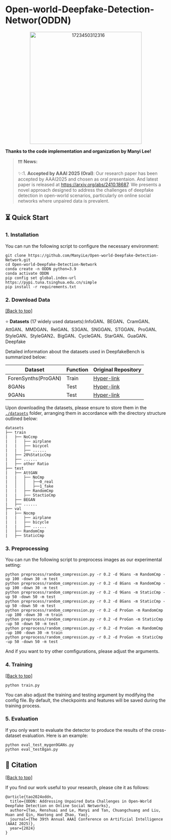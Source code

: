# Open-world-Deepfake-Detection-Networ(ODDN)
<div align=center>
<img width="350" alt="1723450312316" src="https://github.com/user-attachments/assets/44461f22-304a-45d1-804b-197a6c2fa154">  
</div>

**Thanks to the code implementation and organization by Manyi Lee!**

>  ❗️❗️❗️ **News:**
> 
> ✨:1. **Accepted by AAAI 2025 (Oral)**: Our research paper has been accepted by AAAI2025 and chosen as oral presentaion. And latest paper is released at https://arxiv.org/abs/2410.18687. We presents a novel approach designed to address the challenges of deepfake detection in open-world scenarios, particularly on online social networks where unpaired data is prevalent.


## ⏳ Quick Start

### 1. Installation
You can run the following script to configure the necessary environment:

```
git clone https://github.com/ManyiLe/Open-world-Deepfake-Detection-Network.git
cd Open-world-Deepfake-Detection-Network
conda create -n ODDN python=3.9
conda activate ODDN
pip config set global.index-url https://pypi.tuna.tsinghua.edu.cn/simple
pip install -r requirements.txt
```

### 2. Download Data

<a href="#top">[Back to top]</a>

⭐️ **Datasets** (17 widely used datasets):InfoGAN、BEGAN、CramGAN、AttGAN、MMDGAN、RelGAN、S3GAN、SNGGAN、STGGAN、ProGAN、StyleGAN、StyleGAN2、BigGAN、CycleGAN、StarGAN、GuaGAN、Deepfake

Detailed information about the datasets used in DeepfakeBench is summarized below:

| Dataset | Function | Original Repository |
| --- | --- | --- |
| ForenSynths(ProGAN) | Train | [Hyper-link](https://github.com/PeterWang512/CNNDetection) |
| 8GANs | Test | [Hyper-link](https://github.com/PeterWang512/CNNDetection) |
| 9GANs | Test | [Hyper-link](https://github.com/chuangchuangtan/GANGen-Detection) |


Upon downloading the datasets, please ensure to store them in the [`./datasets`](./datasets/) folder, arranging them in accordance with the directory structure outlined below:

```
datasets
├── train
|   ├── NoCcmp
|   |   ├── airplane
|   |   ├── bicycel
|   |   ├── ......
|   ├── 20%StaticCmp
|   ├── ......
|   ├── other Ratio
├── test
|   ├── AttGAN
|   |   ├── NoCmp
|   │   │   ├──0_real
|   │   │   ├──1_fake
|   |   ├── RandomCmp
|   |   ├── StactioCmp
|   ├── BEGAN
|   ├── ......
├── val
|   ├── Nocmp
|   |   ├── airplane
|   |   ├── bicycle
|   |   ├── ......
|   ├── RandomCmp
|   ├── StaticCmp
```

### 3. Preprocessing
You can run the following script to preprocess images as our experimental setting:

```
python preprocess/random_compression.py -r 0.2 -d 9Gans -m RandomCmp -up 100 -down 30 -m test
python preprocess/random_compression.py -r 0.2 -d 8Gans -m RandomCmp -up 100 -down 30 -m test
python preprocess/random_compression.py -r 0.2 -d 9Gans -m StaticCmp -up 50 -down 50 -m test
python preprocess/random_compression.py -r 0.2 -d 8Gans -m StaticCmp -up 50 -down 50 -m test
python preprocess/random_compression.py -r 0.2 -d ProGan -m RandomCmp -up 100 -down 30 -m train
python preprocess/random_compression.py -r 0.2 -d ProGan -m StaticCmp -up 50 -down 50 -m test
python preprocess/random_compression.py -r 0.2 -d ProGan -m RandomCmp -up 100 -down 30 -m train
python preprocess/random_compression.py -r 0.2 -d ProGan -m StaticCmp -up 50 -down 50 -m test
```
And if you want to try other comfigurations, please adjust the arguments.
### 4. Training

<a href="#top">[Back to top]</a>

```
python train.py
```

You can also adjust the training and testing argument by modifying the config file. By default, the checkpoints and features will be saved during the training process. 

### 5. Evaluation
If you only want to evaluate the detector to produce the results of the cross-dataset evaluation. Here is an example:

```
python eval_test_mygen9GANs.py
python eval_test8gan.py
```

## 📝 Citation

<a href="#top">[Back to top]</a>

If you find our work useful to your research, please cite it as follows:

```
@article{tao2024oddn,
  title={ODDN: Addressing Unpaired Data Challenges in Open-World Deepfake Detection on Online Social Networks},
  author={Tao, Renshuai and Le, Manyi and Tan, Chuangchuang and Liu, Huan and Qin, Haotong and Zhao, Yao},
  journal={The 39th Annual AAAI Conference on Artificial Intelligence (AAAI 2025)},
  year={2024}
}

```
